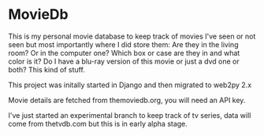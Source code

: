 MovieDb
=======

This is my personal movie database to keep track of movies I've seen or not seen but
most importantly where I did store them: Are they in the living room? Or in the
computer one? Which box or case are they in and what color is it? Do I have
a blu-ray version of this movie or just a dvd one or both? This kind of stuff.

This project was initally started in Django and then migrated to web2py 2.x

Movie details are fetched from themoviedb.org, you will need an API key.

I've just started an experimental branch to keep track of tv series, data
will come from thetvdb.com but this is in early alpha stage.
